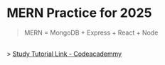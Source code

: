 <!--ReadMe File-->

# MERN Practice for 2025

> MERN = MongoDB + Express + React + Node
<br>
> <a href="https://www.youtube.com/watch?v=F9gB5b4jgOI"> Study Tutorial Link - Codeacademmy </a>